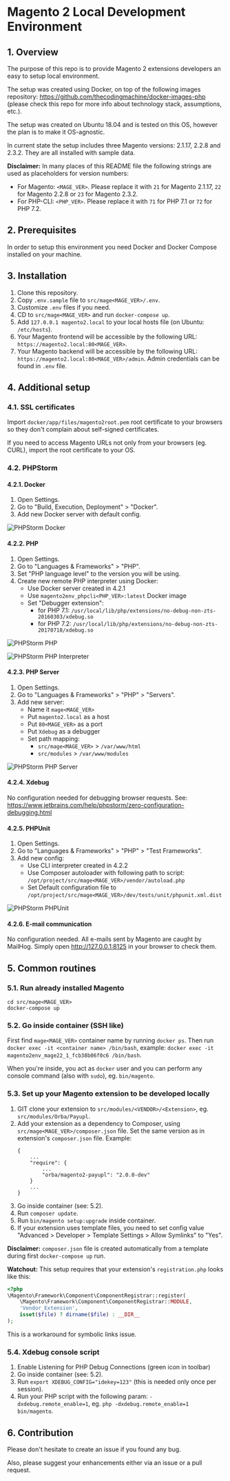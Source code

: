 Magento 2 Local Development Environment
=======================================

## 1. Overview

The purpose of this repo is to provide Magento 2 extensions developers an easy to setup local environment.

The setup was created using Docker, on top of the following images repository: https://github.com/thecodingmachine/docker-images-php (please check this repo for more info about technology stack, assumptions, etc.).

The setup was created on Ubuntu 18.04 and is tested on this OS, however the plan is to make it OS-agnostic.

In current state the setup includes three Magento versions: 2.1.17, 2.2.8 and 2.3.2. They are all installed with sample data.

**Disclaimer:** In many places of this README file the following strings are used as placeholders for version numbers:
* For Magento: `<MAGE_VER>`. Please replace it with `21` for Magento 2.1.17, `22` for Magento 2.2.8 or `23` for Magento 2.3.2.
* For PHP-CLI: `<PHP_VER>`. Please replace it with `71` for PHP 7.1 or `72` for PHP 7.2.

## 2. Prerequisites
      
In order to setup this environment you need Docker and Docker Compose installed on your machine.

## 3. Installation

1. Clone this repository.
2. Copy `.env.sample` file to `src/mage<MAGE_VER>/.env`.
3. Customize `.env` files if you need.
4. CD to `src/mage<MAGE_VER>` and run `docker-compose up`.
5. Add `127.0.0.1 magento2.local` to your local hosts file (on Ubuntu: `/etc/hosts`).
6. Your Magento frontend will be accessible by the following URL: `https://magento2.local:80<MAGE_VER>`.
7. Your Magento backend will be accessible by the following URL: `https://magento2.local:80<MAGE_VER>/admin`. Admin credentials can be found in `.env` file.

## 4. Additional setup

### 4.1. SSL certificates

Import `docker/app/files/magento2root.pem` root certificate to your browsers so they don't complain about self-signed certificates.

If you need to access Magento URLs not only from your browsers (eg. CURL), import the root certificate to your OS.

### 4.2. PHPStorm

#### 4.2.1. Docker

1. Open Settings.
2. Go to "Build, Execution, Deployment" > "Docker".
3. Add new Docker server with default config.

![PHPStorm Docker](docs/phpstorm-docker.png)

#### 4.2.2. PHP

1. Open Settings.
2. Go to "Languages & Frameworks" > "PHP".
3. Set "PHP language level" to the version you will be using.
4. Create new remote PHP interpreter using Docker:
    * Use Docker server created in 4.2.1
    * Use `magento2env_phpcli<PHP_VER>:latest` Docker image
    * Set "Debugger extension":
        * for PHP 7.1: `/usr/local/lib/php/extensions/no-debug-non-zts-20160303/xdebug.so`
        * for PHP 7.2: `/usr/local/lib/php/extensions/no-debug-non-zts-20170718/xdebug.so`
 
![PHPStorm PHP](docs/phpstorm-php.png)

![PHPStorm PHP Interpreter](docs/phpstorm-php-interpreter.png)

#### 4.2.3. PHP Server

1. Open Settings.
2. Go to "Languages & Frameworks" > "PHP" > "Servers".
3. Add new server:
    * Name it `mage<MAGE_VER>`
    * Put `magento2.local` as a host
    * Put `80<MAGE_VER>` as a port
    * Put `Xdebug` as a debugger
    * Set path mapping:
        * `src/mage<MAGE_VER>` > `/var/www/html`
        * `src/modules` > `/var/www/modules`

![PHPStorm PHP Server](docs/phpstorm-php-server.png) 

#### 4.2.4. Xdebug

No configuration needed for debugging browser requests. See: https://www.jetbrains.com/help/phpstorm/zero-configuration-debugging.html

#### 4.2.5. PHPUnit

1. Open Settings.
2. Go to "Languages & Frameworks" > "PHP" > "Test Frameworks".
3. Add new config:
    * Use CLI interpreter created in 4.2.2
    * Use Composer autoloader with following path to script: `/opt/project/src/mage<MAGE_VER>/vendor/autoload.php`
    * Set Default configuration file to `/opt/project/src/mage<MAGE_VER>/dev/tests/unit/phpunit.xml.dist`

![PHPStorm PHPUnit](docs/phpstorm-phpunit.png)

#### 4.2.6. E-mail communication

No configuration needed. All e-mails sent by Magento are caught by MailHog. Simply open http://127.0.0.1:8125 in your browser to check them.

## 5. Common routines

### 5.1. Run already installed Magento

```
cd src/mage<MAGE_VER>
docker-compose up
```

### 5.2. Go inside container (SSH like) 

First find `mage<MAGE_VER>` container name by running `docker ps`. Then run `docker exec -it <container name> /bin/bash`, example: `docker exec -it magento2env_mage22_1_fcb38b06f0c6 /bin/bash`.

When you're inside, you act as `docker` user and you can perform any console command (also with `sudo`), eg. `bin/magento`.

### 5.3. Set up your Magento extension to be developed locally

1. GIT clone your extension to `src/modules/<VENDOR>/<Extension>`, eg. `src/modules/Orba/Payupl`.
2. Add your extension as a dependency to Composer, using `src/mage<MAGE_VER>/composer.json` file. Set the same version as in extension's `composer.json` file. Example:
    ```
    {
        ...
        "require": {
            ...
            "orba/magento2-payupl": "2.0.0-dev"
        }
        ...
    }
    ```
3. Go inside container (see: 5.2).
4. Run `composer update`.
5. Run `bin/magento setup:upgrade` inside container.
6. If your extension uses template files, you need to set config value "Advanced > Developer > Template Settings > Allow Symlinks" to "Yes".

**Disclaimer:** `composer.json` file is created automatically from a template during first `docker-compose up` run.

**Watchout:** This setup requires that your extension's `registration.php` looks like this:

```php
<?php
\Magento\Framework\Component\ComponentRegistrar::register(
    \Magento\Framework\Component\ComponentRegistrar::MODULE,
    'Vendor_Extension',
    isset($file) ? dirname($file) : __DIR__
);
```

This is a workaround for symbolic links issue.

### 5.4. Xdebug console script

1. Enable Listening for PHP Debug Connections (green icon in toolbar)
2. Go inside container (see: 5.2).
3. Run `export XDEBUG_CONFIG="idekey=123"` (this is needed only once per session).
4. Run your PHP script with the following param: `-dxdebug.remote_enable=1`, eg. `php -dxdebug.remote_enable=1 bin/magento`.

## 6. Contribution

Please don't hesitate to create an issue if you found any bug.

Also, please suggest your enhancements either via an issue or a pull request.